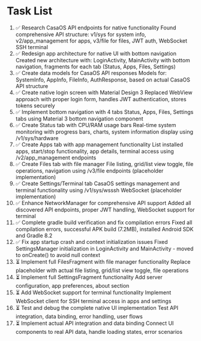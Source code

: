 # Task List

1. ✅ Research CasaOS API endpoints for native functionality
Found comprehensive API structure: v1/sys for system info, v2/app_management for apps, v3/file for files, JWT auth, WebSocket SSH terminal
2. ✅ Redesign app architecture for native UI with bottom navigation
Created new architecture with: LoginActivity, MainActivity with bottom navigation, fragments for each tab (Status, Apps, Files, Settings)
3. ✅ Create data models for CasaOS API responses
Models for: SystemInfo, AppInfo, FileInfo, AuthResponse, based on actual CasaOS API structure
4. ✅ Create native login screen with Material Design 3
Replaced WebView approach with proper login form, handles JWT authentication, stores tokens securely
5. ✅ Implement bottom navigation with 4 tabs
Status, Apps, Files, Settings tabs using Material 3 bottom navigation component
6. ✅ Create Status tab with CPU/RAM usage bars
Real-time system monitoring with progress bars, charts, system information display using /v1/sys/hardware
7. ✅ Create Apps tab with app management functionality
List installed apps, start/stop functionality, app details, terminal access using /v2/app_management endpoints
8. ✅ Create Files tab with file manager
File listing, grid/list view toggle, file operations, navigation using /v3/file endpoints (placeholder implementation)
9. ✅ Create Settings/Terminal tab
CasaOS settings management and terminal functionality using /v1/sys/wsssh WebSocket (placeholder implementation)
10. ✅ Enhance NetworkManager for comprehensive API support
Added all discovered API endpoints, proper JWT handling, WebSocket support for terminal
11. ✅ Complete gradle build verification and fix compilation errors
Fixed all compilation errors, successful APK build (7.2MB), installed Android SDK and Gradle 8.2
12. ✅ Fix app startup crash and context initialization issues
Fixed SettingsManager initialization in LoginActivity and MainActivity - moved to onCreate() to avoid null context
13. ⏳ Implement full FilesFragment with file manager functionality
Replace placeholder with actual file listing, grid/list view toggle, file operations
14. ⏳ Implement full SettingsFragment functionality
Add server configuration, app preferences, about section
15. ⏳ Add WebSocket support for terminal functionality
Implement WebSocket client for SSH terminal access in apps and settings
16. ⏳ Test and debug the complete native UI implementation
Test API integration, data binding, error handling, user flows
17. ⏳ Implement actual API integration and data binding
Connect UI components to real API data, handle loading states, error scenarios

